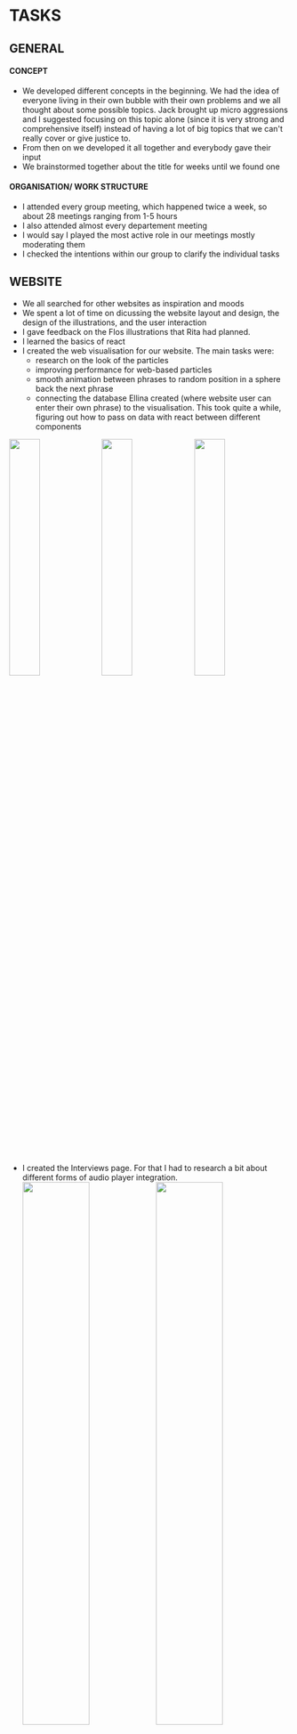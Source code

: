 # TASKS

## GENERAL

#### CONCEPT
- We developed different concepts in the beginning. We had the idea of everyone living in their own bubble with their own problems and we all thought about some possible topics. Jack brought up micro aggressions and I suggested focusing on this topic alone (since it is very strong and comprehensive itself) instead of having a lot of big topics that we can't really cover or give justice to.
- From then on we developed it all together and everybody gave their input
- We brainstormed together about the title for weeks until we found one


#### ORGANISATION/ WORK STRUCTURE
- I attended every group meeting, which happened twice a week, so about 28 meetings ranging from 1-5 hours
- I also attended almost every departement meeting
- I would say I played the most active role in our meetings mostly moderating them
- I checked the intentions within our group to clarify the individual tasks

## WEBSITE
- We all searched for other websites as inspiration and moods
- We spent a lot of time on dicussing the website layout and design, the design of the illustrations, and the user interaction
- I gave feedback on the Flos illustrations that Rita had planned.
- I learned the basics of react
- I created the web visualisation for our website. The main tasks were:
  - research on the look of the particles
  - improving performance for web-based particles
  - smooth animation between phrases to random position in a sphere back the next phrase
  - connecting the database Ellina created (where website user can enter their own phrase) to the visualisation. This took quite a while, figuring out how to pass on data with react between different components
  
<img src="https://i.imgur.com/MbYe7EM.png" width="33%"><img src="https://i.imgur.com/anQJkQv.png" width="33%"><img src="https://i.imgur.com/ktjo7Cc.png" width="33%">
- I created the Interviews page. For that I had to research a bit about different forms of audio player integration.
<img src="https://i.imgur.com/czKQnVy.png" width="50%"><img src="https://i.imgur.com/VFJqHt2.png" width="50%">
- I created the Installation page. It's only a first version with some text and the embedded teaser for now.
<img src="https://i.imgur.com/ZxQMe7x.png" width="50%"><img src="https://i.imgur.com/jvt1T25.png" width="50%">

## INTERVIEWS
- Rita suggested only using the audio or to alienate the footage in some way and we discussed and brainstormed about the idea. (Elaborate more, why..)
- I encouraged eveybody to ask around for possible interviewees
- We all discussed possible questions for the individual interviewees as well as the professional organisation
- I defined the [technical setup/ guidline for conducting the interviews ](https://docs.google.com/document/d/1HA190BUDEBigxHGpKLe4tG7bKwOXOTPoK0li0lYYFZQ/edit?usp=sharing)
- I conducted some of the interviews (Aluel and Fannie)
- I did a first edit of the interview with Aluel. Denise took over editing them in the end.
- I suggested putting up the audio file underneath a written question on the website to structure it and have shorter audio files as a result.

## INSTALLATION
- We all added moods for the installation setup
- Rita and I brainstormed a lot about setup, projection, user experience
- I looked up the studio layout and size, as well as communicating with Sehsüchte (GeKo).
- Rita and I made two projection tests on white sheets. I took photos and videos of it and edited them. The first test was just for trying it out and getting some feedback. The second test was for the installation teaser, which I shot and edited (Denise helped me with the sound file).
- I also built a miniature installation with Rita and Denise. We used small wooden skewers, a 3D pen and tissues to create the structure. I took photos and videos of it also for the teaser and photo material.
Here are some behind the scenes of the teaser:

<img src="https://i.imgur.com/nRsIkhJ.jpg" width="47%"> <img src="https://i.imgur.com/lzcwtCl.png" width="47%">

And the teaser link: [REMNANTS | kind acts of cruelty | Teaser](https://vimeo.com/509402966) 


## VISUALISATION
- We all added moods for the visualisation to the miro board
- Zainab was in charge of the visualisation. I gave her my opinion on the results, especially regarding the visual shape, particle coount, particle movement

## SOUND
- I added some moods for the "nice" atmospheric sound for the "not nice" sounds to the miro board 
- I attended most of the sound meetings with Julia and Felix, who created the sound design
- We discussed topics like the length and the suspense curve of the audio, using headphones or speakers, the mood it should portray,.. 
- I gave feedback to their results

## CONTENT
- I wasn't part of creating the text content for the website, but I proofread it
- I educated myself more about the topic and talked to a lot of friends about it

# Conclusion
I think this is one of the best group projects I've ever been apart of. The flat hierarchy worked extremly well. I sort of took the lead in managing all of our meetings and generally taking the producer role, but it wasn't such a big role since we had a captain for each departement anyways. Everybody was in charge of a departement, so the responsibility was clear and well distributed. However, one could still be part of any team to share their opinion without having to actively work on it. So for example I was on the sound team, where I looked up sound moods and expressed my thoughts, but I dindn't create the actual sound design. This way everyone felt very integrated in what interests them about the project. 
